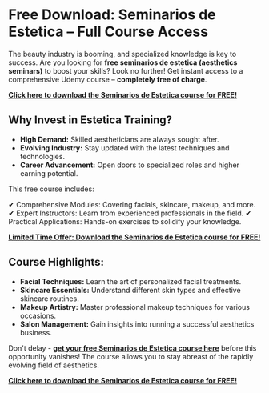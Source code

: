 # Free Download: Seminarios de Estetica – Full Course Access

The beauty industry is booming, and specialized knowledge is key to success. Are you looking for **free seminarios de estetica (aesthetics seminars)** to boost your skills? Look no further! Get instant access to a comprehensive Udemy course – **completely free of charge**.

[**Click here to download the Seminarios de Estetica course for FREE!**](https://udemywork.com/seminarios-de-estetica)

## Why Invest in Estetica Training?

*   **High Demand:** Skilled aestheticians are always sought after.
*   **Evolving Industry:** Stay updated with the latest techniques and technologies.
*   **Career Advancement:** Open doors to specialized roles and higher earning potential.

This free course includes:

✔ Comprehensive Modules: Covering facials, skincare, makeup, and more.
✔ Expert Instructors: Learn from experienced professionals in the field.
✔ Practical Applications: Hands-on exercises to solidify your knowledge.

[**Limited Time Offer: Download the Seminarios de Estetica course for FREE!**](https://udemywork.com/seminarios-de-estetica)

## Course Highlights:

*   **Facial Techniques:** Learn the art of personalized facial treatments.
*   **Skincare Essentials:** Understand different skin types and effective skincare routines.
*   **Makeup Artistry:** Master professional makeup techniques for various occasions.
*   **Salon Management:** Gain insights into running a successful aesthetics business.

Don't delay - **[get your free Seminarios de Estetica course here](https://udemywork.com/seminarios-de-estetica)** before this opportunity vanishes! The course allows you to stay abreast of the rapidly evolving field of aesthetics.

[**Click here to download the Seminarios de Estetica course for FREE!**](https://udemywork.com/seminarios-de-estetica)
